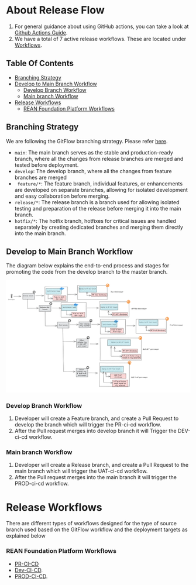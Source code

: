 # About Release Flow

1. For general guidance about using GitHub actions, you can take a look at [Github Actions Guide](https://docs.github.com/en/actions/guides). 
2. We have a total of 7 active release workflows. These are located under [Workflows](https://github.com/REAN-Foundation/reancare-service/tree/develop/.github/workflows).

## Table Of Contents
- [Branching Strategy](#Branching-Strategy)
- [Develop to Main Branch Workflow](#Develop-to-Main-branch-Workflow)
  - [Develop Branch Workflow](#Develop-Branch-Workflow)
  - [Main branch Workflow](#Main-branch-Workflow)
- [Release Workflows](#Release-Workflows)
  - [REAN Foundation Platform Workflows](#REAN-Foundation-Platform-Workflows)
    
## Branching Strategy

We are following the GitFlow branching strategy. Please refer [here](https://www.atlassian.com/git/tutorials/comparing-workflows/gitflow-workflow).

* ```main```: The main branch serves as the stable and production-ready branch, where all the changes from release branches are merged and tested before deployment.
* ```develop```: The develop branch, where all the changes from feature branches are merged 
* ``` feature/*```: The feature branch, individual features, or enhancements are developed on separate branches, allowing for isolated development and easy collaboration before merging.
* ```release/*```: The release branch is a branch used for allowing isolated testing and preparation of the release before merging it into the main branch.
* ```hotfix/*```: The hotfix branch, hotfixes for critical issues are handled separately by creating dedicated branches and merging them directly into the main branch.

## Develop to Main Branch Workflow

The diagram below explains the end-to-end process and stages for promoting the code from the develop branch to the master branch.

![workflow_diagram](https://github.com/REAN-Foundation/reancare-service/blob/develop/assets/images/workflow_diagram.png?raw=true)

### Develop Branch Workflow

1. Developer will create a Feature branch, and create a Pull Request to develop the branch which will trigger the PR-ci-cd workflow.
2. After the Pull request merges into develop branch it will Trigger the DEV-ci-cd workflow.

### Main branch Workflow

1. Developer will create a Release branch, and create a Pull Request to the main branch which will trigger the UAT-ci-cd workflow.
2. After the Pull request merges into the main branch it will trigger the PROD-ci-cd workflow.
 
# Release Workflows 
 
There are different types of workflows designed for the type of source branch used based on the GitFlow workflow and the deployment targets as explained below

### REAN Foundation Platform Workflows

* [PR-CI-CD](https://github.com/REAN-Foundation/sneha-raahi/blob/feature/doc/docs/release_docs/REAN_Platform_Deployment_Workflows.md#pr-ci-cd)
* [Dev-CI-CD](https://github.com/REAN-Foundation/sneha-raahi/blob/develop/docs/release_docs/REAN_Platform_Deployment_Workflows.md#dev-ci-cd).
* [PROD-CI-CD](https://github.com/REAN-Foundation/sneha-raahi/blob/develop/docs/release_docs/REAN_Platform_Deployment_Workflows.md#prod-ci-cd).

